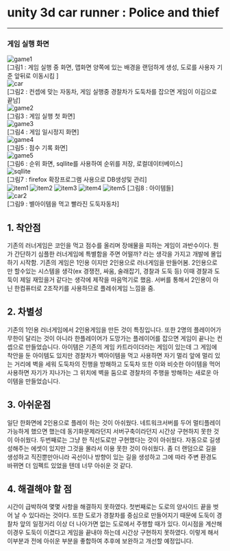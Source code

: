 # unity 3d car runner : Police and thief
---

### 게임 실행 화면
![game1](/image/game1.png) <br>
[그림1 : 게임 실행 중 화면, 맵화면 양쪽에 있는 배경을 랜덤하게 생성, 도로를 사용자 기준 앞뒤로 이동시킴 ] <br>
![car](/image/car.png) <br>
[그림2 : 컨셉에 맞는 자동차, 게임 실행중 경찰차가 도둑차를 잡으면 게임이 이김으로 끝남] <br>
![game2](/image/game2.png) <br>
[그림3 : 게임 실행 첫 화면] <br>
![game3](/image/game3.png) <br>
[그림4 : 게임 일시정지 화면] <br>
![game4](/image/game4.png) <br> 
[그림5 : 점수 기록 화면] <br>
![game5](/image/game5.png) <br>
[그림6 : 순위 화면, sqllite를 사용하여 순위를 저장, 로컬데이터베이스] <br>
![sqllite](/image/sqllite.png) <br>
[그림7 : firefox 확장프로그램 사용으로 DB생성및 관리] <br>
![item1](/image/item1.png) ![item2](/image/item2.png) ![item3](/image/item3.png) ![item4](/image/item4.png) ![item5](/image/item5.png)
[그림8 : 아이템들] <br>
![car2](/image/car2.png) <br>
[그림9 : 별아이템을 먹고 빨라진 도둑자동차] <br>


## 1. 착안점
기존의 러너게임은 코인을 먹고 점수를 올리며 장애물을 피하는 게임이 과반수이다. 
뭔가 간단하기 심플한 러너게임에 특별함을 주면 어떨까? 라는 생각을 가지고 개발에 몰입하기 시작함. 
기존의 게임은 1인용 이지만 2인용으로 러너게임을 만들어봄. 
2인용으로만 할수있는 시스템을 생각(ex 경쟁전, 싸움, 술래잡기, 경찰과 도둑 등) 이때 경찰과 도둑이 제일 재밌을거 같다는 생각에 제작을 마음먹기로 했음. 
서버를 통해서 2인용이 아닌 한컴퓨터로 2조작키를 사용하므로 플레쉬게임 느낌을 줌. 

## 2. 차별성
기존의 1인용 러너게임에서 2인용게임을 만든 것이 특징입니다. 
또한 2명의 플레이어가 무한이 달리는 것이 아니라 한플레이어가 도망가는 플레이어를 잡으면 게임이 끝나는 컨셉으로 만들었습니다. 
아이템은 기존의 게임 카트라이더라는 게임이 있는데 그 게임에 착안을 둔 아이템도 있지만 경찰차가 벽아이템을 먹고 사용하면 자기 멀리 앞에 멀리 있는 거리에 벽을 세워 도둑차의 진행을 방해하고 도둑차 또한 이와 비슷한  아이템을 먹어 사용하면 자기가 지나가는 그 위치에 벽을 둠으로 경찰차의 주행을 방해하는 새로운 아이템을 만들었습니다. 

## 3. 아쉬운점
일단 한화면에 2인용으로 플레이 하는 것이 아쉬웠다. 
네트워크서버를 두어 멀티플레이 가능하게 했으면 했는데 동기화문제라던지 서버구축이라던지 시간상 구현하지 못한 것이 아쉬웠다. 
두번째로는 그냥 한 직선도로만 구현했다는 것이 아쉬웠다. 
자동으로 길생성해주는 에셋이 있지만 그것을 몰라서 이용 못한 것이 아쉬웠다. 
좀 더 랜덤으로 길을 생성하고 직진뿐만아니라 곡선이나 방향이 있는 길을 생성하고 그에 따라 주변 환경도 바뀌면 더 임펙트 있었을 텐데 너무 아쉬운 것 같다. 

## 4. 해결해야 할 점
시간이 급박하여 몇몇 사항을 해결하지 못하였다. 
첫번째로는 도로의 양사이드 끝을 벗어 날 수 있다라는 것이다. 
또한 도로가 경찰차를 중심으로 만들어지기 때문에 도둑이 경찰차 앞의 일정거리 이상 더 나아가면 없는 도로에서 주행할 때가 있다. 
이시점을 계산해 이경우 도둑이 이겼다고 게임을 끝내야 하는데 시간상 구현하지 못하였다. 
이렇게 해서 이부분과 전에 아쉬운 부분을  좋합하여 추후에 보완하고 개선할 예정입니다.
